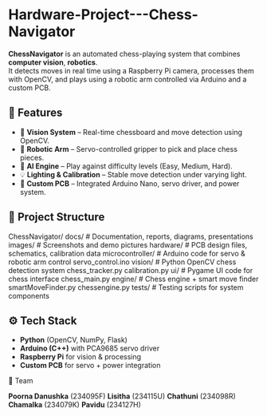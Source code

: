 # Hardware-Project---Chess-Navigator
**ChessNavigator** is an automated chess-playing system that combines **computer vision**, **robotics**.  
It detects moves in real time using a Raspberry Pi camera, processes them with OpenCV, and plays using a robotic arm controlled via Arduino and a custom PCB.

## 🚀 Features
- 🎥 **Vision System** – Real-time chessboard and move detection using OpenCV.  
- 🤖 **Robotic Arm** – Servo-controlled gripper to pick and place chess pieces.  
- 🧠 **AI Engine** – Play against difficulty levels (Easy, Medium, Hard).  
- 💡 **Lighting & Calibration** – Stable move detection under varying light.  
- 🔌 **Custom PCB** – Integrated Arduino Nano, servo driver, and power system.  

## 📂 Project Structure

ChessNavigator/
    docs/                # Documentation, reports, diagrams, presentations
        images/          # Screenshots and demo pictures
    hardware/            # PCB design files, schematics, calibration data
    microcontroller/     # Arduino code for servo & robotic arm control
        servo_control.ino
    vision/              # Python OpenCV chess detection system
        chess_tracker.py
        calibration.py
    ui/                  # Pygame UI code for chess interface
        chess_main.py
    engine/              # Chess engine + smart move finder
        smartMoveFinder.py
        chessengine.py
    tests/               # Testing scripts for system components


## ⚙️ Tech Stack
- **Python** (OpenCV, NumPy, Flask)  
- **Arduino (C++)** with PCA9685 servo driver  
- **Raspberry Pi** for vision & processing  
- **Custom PCB** for servo + power integration  


👥 Team

**Poorna Danushka** (234095F)
**Lisitha** (234115U)
**Chathuni** (234098R)
**Chamalka** (234079K)
**Pavidu** (234127H)
